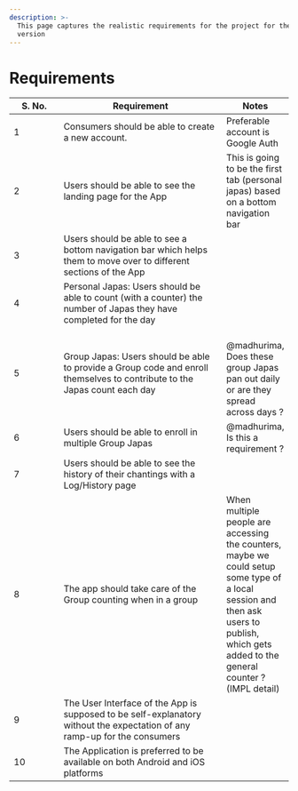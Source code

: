 ```yaml
---
description: >-
  This page captures the realistic requirements for the project for the first
  version
---
```


# Requirements



<table><thead><tr><th width="96">S. No.</th><th width="360">Requirement</th><th>Notes</th></tr></thead><tbody><tr><td>1</td><td>Consumers should be able to create a new account.</td><td>Preferable account is Google Auth</td></tr><tr><td>2</td><td>Users should be able to see the landing page for the App</td><td>This is going to be the first tab (personal japas) based on a bottom navigation bar</td></tr><tr><td>3</td><td>Users should be able to see a bottom navigation bar which helps them to move over to different sections of the App</td><td></td></tr><tr><td>4</td><td>Personal Japas: Users should be able to count (with a counter) the number of Japas they have completed for the day</td><td></td></tr><tr><td>5</td><td>Group Japas: Users should be able to provide a Group code and enroll themselves to contribute to the Japas count each day</td><td><br>@madhurima, Does these group Japas pan out daily or are they spread across days ?</td></tr><tr><td>6</td><td>Users should be able to enroll in multiple Group Japas</td><td>@madhurima, Is this a requirement ?</td></tr><tr><td>7</td><td>Users should be able to see the history of their chantings with a Log/History page</td><td></td></tr><tr><td>8</td><td>The app should take care of the Group counting when in a group</td><td>When multiple people are accessing the counters, maybe we could setup some type of a local session and then ask users to publish, which gets added to the general counter ? (IMPL detail)</td></tr><tr><td>9</td><td>The User Interface of the App is supposed to be self-explanatory without the expectation of any ramp-up for the consumers</td><td></td></tr><tr><td>10</td><td>The Application is preferred to be available on both Android and iOS platforms</td><td></td></tr></tbody></table>
